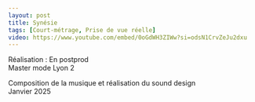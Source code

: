 ```yaml
---
layout: post
title: Synésie
tags: [Court-métrage, Prise de vue réelle]
video: https://www.youtube.com/embed/0oGdWH3ZIWw?si=odsN1CrvZeJu2dxu
---
```


Réalisation : En postprod  
Master mode Lyon 2   

Composition de la musique et réalisation du sound design  
Janvier 2025
